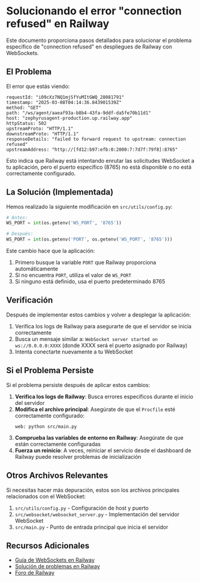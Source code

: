 # Solucionando el error "connection refused" en Railway

Este documento proporciona pasos detallados para solucionar el problema específico de "connection refused" en despliegues de Railway con WebSockets.

## El Problema

El error que estás viendo:

```
requestId: "i09cXz7NQ1mjSfYuMItGWQ_28081791"
timestamp: "2025-03-08T04:14:36.843901539Z"
method: "GET"
path: "/ws/agent/aaeaf93a-b8b4-43fa-9ddf-da5fe70b11d1"
host: "zephyrusagent-production.up.railway.app"
httpStatus: 502
upstreamProto: "HTTP/1.1"
downstreamProto: "HTTP/1.1"
responseDetails: "failed to forward request to upstream: connection refused"
upstreamAddress: "http://[fd12:b97:efb:0:2000:7:7d7f:79f8]:8765"
```

Esto indica que Railway está intentando enrutar las solicitudes WebSocket a tu aplicación, pero el puerto específico (8765) no está disponible o no está correctamente configurado.

## La Solución (Implementada)

Hemos realizado la siguiente modificación en `src/utils/config.py`:

```python
# Antes:
WS_PORT = int(os.getenv('WS_PORT', '8765'))

# Después:
WS_PORT = int(os.getenv('PORT', os.getenv('WS_PORT', '8765')))
```

Este cambio hace que la aplicación:
1. Primero busque la variable `PORT` que Railway proporciona automáticamente
2. Si no encuentra `PORT`, utiliza el valor de `WS_PORT` 
3. Si ninguno está definido, usa el puerto predeterminado 8765

## Verificación

Después de implementar estos cambios y volver a desplegar la aplicación:

1. Verifica los logs de Railway para asegurarte de que el servidor se inicia correctamente
2. Busca un mensaje similar a: `WebSocket server started on ws://0.0.0.0:XXXX` (donde XXXX será el puerto asignado por Railway)
3. Intenta conectarte nuevamente a tu WebSocket

## Si el Problema Persiste

Si el problema persiste después de aplicar estos cambios:

1. **Verifica los logs de Railway**: Busca errores específicos durante el inicio del servidor
2. **Modifica el archivo principal**: Asegúrate de que el `Procfile` esté correctamente configurado:
   ```
   web: python src/main.py
   ```
3. **Comprueba las variables de entorno en Railway**: Asegúrate de que están correctamente configuradas
4. **Fuerza un reinicio**: A veces, reiniciar el servicio desde el dashboard de Railway puede resolver problemas de inicialización

## Otros Archivos Relevantes

Si necesitas hacer más depuración, estos son los archivos principales relacionados con el WebSocket:

1. `src/utils/config.py` - Configuración de host y puerto
2. `src/websocket/websocket_server.py` - Implementación del servidor WebSocket
3. `src/main.py` - Punto de entrada principal que inicia el servidor

## Recursos Adicionales

- [Guía de WebSockets en Railway](https://docs.railway.app/guides/websockets)
- [Solución de problemas en Railway](https://docs.railway.app/troubleshoot/railway-up)
- [Foro de Railway](https://railway.app/community) 
